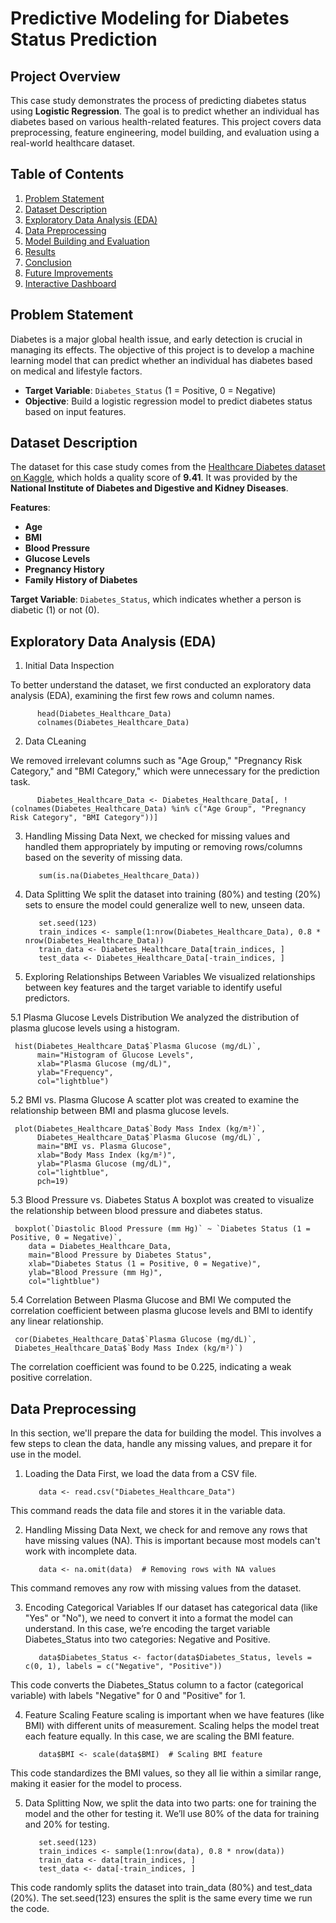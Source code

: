 # Predictive Modeling for Diabetes Status Prediction

## Project Overview

This case study demonstrates the process of predicting diabetes status using **Logistic Regression**. The goal is to predict whether an individual has diabetes based on various health-related features. This project covers data preprocessing, feature engineering, model building, and evaluation using a real-world healthcare dataset.

## Table of Contents

1. [Problem Statement](#problem-statement)
2. [Dataset Description](#dataset-description)
3. [Exploratory Data Analysis (EDA)](#exploratory-data-analysis-eda)
4. [Data Preprocessing](#data-preprocessing)
5. [Model Building and Evaluation](#model-building-and-evaluation)
6. [Results](#results)
7. [Conclusion](#conclusion)
8. [Future Improvements](#future-improvements)
9. [Interactive Dashboard](#interactive-dashboard)

## Problem Statement

Diabetes is a major global health issue, and early detection is crucial in managing its effects. The objective of this project is to develop a machine learning model that can predict whether an individual has diabetes based on medical and lifestyle factors.

- **Target Variable**: `Diabetes_Status` (1 = Positive, 0 = Negative)
- **Objective**: Build a logistic regression model to predict diabetes status based on input features.

## Dataset Description

The dataset for this case study comes from the [Healthcare Diabetes dataset on Kaggle](https://www.kaggle.com/datasets/nanditapore/healthcare-diabetes), which holds a quality score of **9.41**. It was provided by the **National Institute of Diabetes and Digestive and Kidney Diseases**.

**Features**:
- **Age**
- **BMI**
- **Blood Pressure**
- **Glucose Levels**
- **Pregnancy History**
- **Family History of Diabetes**

**Target Variable**: `Diabetes_Status`, which indicates whether a person is diabetic (1) or not (0).

## Exploratory Data Analysis (EDA)

1. Initial Data Inspection

To better understand the dataset, we first conducted an exploratory data analysis (EDA), examining the first few rows and column names.

          head(Diabetes_Healthcare_Data)
          colnames(Diabetes_Healthcare_Data)

2. Data CLeaning

We removed irrelevant columns such as "Age Group," "Pregnancy Risk Category," and "BMI Category," which were unnecessary for the prediction task.

          Diabetes_Healthcare_Data <- Diabetes_Healthcare_Data[, !(colnames(Diabetes_Healthcare_Data) %in% c("Age Group", "Pregnancy Risk Category", "BMI Category"))]

3. Handling Missing Data
Next, we checked for missing values and handled them appropriately by imputing or removing rows/columns based on the severity of missing data.

          sum(is.na(Diabetes_Healthcare_Data))


4. Data Splitting
We split the dataset into training (80%) and testing (20%) sets to ensure the model could generalize well to new, unseen data.

          set.seed(123)
          train_indices <- sample(1:nrow(Diabetes_Healthcare_Data), 0.8 * nrow(Diabetes_Healthcare_Data))
          train_data <- Diabetes_Healthcare_Data[train_indices, ]
          test_data <- Diabetes_Healthcare_Data[-train_indices, ]

5. Exploring Relationships Between Variables
We visualized relationships between key features and the target variable to identify useful predictors.

5.1 Plasma Glucose Levels Distribution
We analyzed the distribution of plasma glucose levels using a histogram.

     hist(Diabetes_Healthcare_Data$`Plasma Glucose (mg/dL)`, 
          main="Histogram of Glucose Levels", 
          xlab="Plasma Glucose (mg/dL)", 
          ylab="Frequency", 
          col="lightblue")
          
5.2 BMI vs. Plasma Glucose
A scatter plot was created to examine the relationship between BMI and plasma glucose levels.

     plot(Diabetes_Healthcare_Data$`Body Mass Index (kg/m²)`, 
          Diabetes_Healthcare_Data$`Plasma Glucose (mg/dL)`, 
          main="BMI vs. Plasma Glucose", 
          xlab="Body Mass Index (kg/m²)", 
          ylab="Plasma Glucose (mg/dL)", 
          col="lightblue", 
          pch=19)
     
5.3 Blood Pressure vs. Diabetes Status
A boxplot was created to visualize the relationship between blood pressure and diabetes status.

     boxplot(`Diastolic Blood Pressure (mm Hg)` ~ `Diabetes Status (1 = Positive, 0 = Negative)`, 
        data = Diabetes_Healthcare_Data, 
        main="Blood Pressure by Diabetes Status", 
        xlab="Diabetes Status (1 = Positive, 0 = Negative)", 
        ylab="Blood Pressure (mm Hg)", 
        col="lightblue")
        
5.4 Correlation Between Plasma Glucose and BMI
We computed the correlation coefficient between plasma glucose levels and BMI to identify any linear relationship.

     cor(Diabetes_Healthcare_Data$`Plasma Glucose (mg/dL)`, 
     Diabetes_Healthcare_Data$`Body Mass Index (kg/m²)`)

The correlation coefficient was found to be 0.225, indicating a weak positive correlation.


## Data Preprocessing

In this section, we'll prepare the data for building the model. This involves a few steps to clean the data, handle any missing values, and prepare it for use in the model.

1. Loading the Data
First, we load the data from a CSV file.

          data <- read.csv("Diabetes_Healthcare_Data")

This command reads the data file and stores it in the variable data.

2. Handling Missing Data
Next, we check for and remove any rows that have missing values (NA). This is important because most models can't work with incomplete data.

          data <- na.omit(data)  # Removing rows with NA values

This command removes any row with missing values from the dataset.

3. Encoding Categorical Variables
If our dataset has categorical data (like "Yes" or "No"), we need to convert it into a format the model can understand. In this case, we’re encoding the target variable Diabetes_Status into two categories: Negative and Positive.

          data$Diabetes_Status <- factor(data$Diabetes_Status, levels = c(0, 1), labels = c("Negative", "Positive"))

This code converts the Diabetes_Status column to a factor (categorical variable) with labels "Negative" for 0 and "Positive" for 1.

4. Feature Scaling
Feature scaling is important when we have features (like BMI) with different units of measurement. Scaling helps the model treat each feature equally. In this case, we are scaling the BMI feature.

          data$BMI <- scale(data$BMI)  # Scaling BMI feature

This code standardizes the BMI values, so they all lie within a similar range, making it easier for the model to process.

5. Data Splitting
Now, we split the data into two parts: one for training the model and the other for testing it. We’ll use 80% of the data for training and 20% for testing.

          set.seed(123)
          train_indices <- sample(1:nrow(data), 0.8 * nrow(data))
          train_data <- data[train_indices, ]
          test_data <- data[-train_indices, ]

This code randomly splits the dataset into train_data (80%) and test_data (20%). The set.seed(123) ensures the split is the same every time we run the code.

